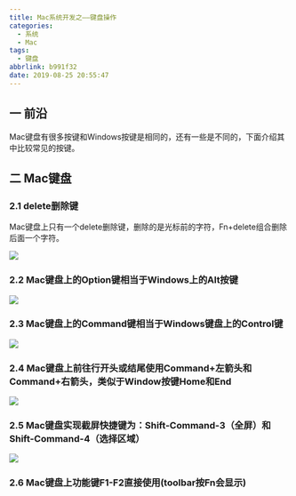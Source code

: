 ```yaml
---
title: Mac系统开发之——键盘操作
categories:
  - 系统
  - Mac
tags:
  - 键盘
abbrlink: b991f32
date: 2019-08-25 20:55:47
---
```

## 一 前沿

Mac键盘有很多按键和Windows按键是相同的，还有一些是不同的，下面介绍其中比较常见的按键。
<!--more-->

## 二 Mac键盘

### 2.1 delete删除键

Mac键盘上只有一个delete删除键，删除的是光标前的字符，Fn+delete组合删除后面一个字符。

![][1]

### 2.2 Mac键盘上的Option键相当于Windows上的Alt按键
![][2]
### 2.3 Mac键盘上的Command键相当于Windows键盘上的Control键
![][3]
### 2.4 Mac键盘上前往行开头或结尾使用Command+左箭头和Command+右箭头，类似于Window按键Home和End
![][4]
### 2.5 Mac键盘实现截屏快捷键为：Shift-Command-3（全屏）和Shift-Command-4（选择区域）
![][5]

### 2.6 Mac键盘上功能键F1-F2直接使用(toolbar按Fn会显示)





[1]: https://cdn.jsdelivr.net/gh/PGzxc/CDN/blog-image/mac-keyboard-delete.png
[2]: https://cdn.jsdelivr.net/gh/PGzxc/CDN/blog-image/mac-keyboard-option.png
[3]: https://cdn.jsdelivr.net/gh/PGzxc/CDN/blog-image/mac-keyboard-command.png
[4]: https://cdn.jsdelivr.net/gh/PGzxc/CDN/blog-image/mac-keyboard-start-end.png
[5]: https://cdn.jsdelivr.net/gh/PGzxc/CDN/blog-image/mac-keyboard-print-screen.png

